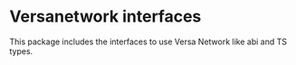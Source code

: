 # Versanetwork interfaces

This package includes the interfaces to use Versa Network like abi and TS types.
